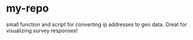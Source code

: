 # my-repo

small function and script for converting ip addresses to geo data. Great for visualizing survey responses!
